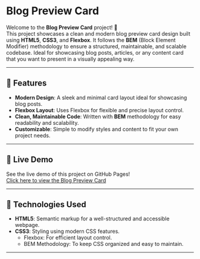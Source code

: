 
# Blog Preview Card

Welcome to the **Blog Preview Card** project! 🎉  
This project showcases a clean and modern blog preview card design built using **HTML5**, **CSS3**, and **Flexbox**. It follows the **BEM** (Block Element Modifier) methodology to ensure a structured, maintainable, and scalable codebase. Ideal for showcasing blog posts, articles, or any content card that you want to present in a visually appealing way.

---

## 🌟 Features

- **Modern Design**: A sleek and minimal card layout ideal for showcasing blog posts.
- **Flexbox Layout**: Uses Flexbox for flexible and precise layout control.
- **Clean, Maintainable Code**: Written with **BEM** methodology for easy readability and scalability.
- **Customizable**: Simple to modify styles and content to fit your own project needs.

---

## 🚀 Live Demo

See the live demo of this project on GitHub Pages!  
[Click here to view the Blog Preview Card](https://vinayagamrvk.github.io/Blog-preview-FrontEnd-Mentor/)

---

## 🔧 Technologies Used

- **HTML5**: Semantic markup for a well-structured and accessible webpage.
- **CSS3**: Styling using modern CSS features.
  - Flexbox: For efficient layout control.
  - BEM Methodology: To keep CSS organized and easy to maintain.

---
